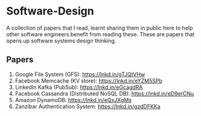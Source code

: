 # Software-Design
A collection of papers that I read, learnt sharing them in public here to help other software engineers benefit from reading these. These are papers that opens up software systems design thinking.

## Papers

1. Google File System (GFS): https://lnkd.in/gTJQtVHw
2. Facebook Memcache (KV store): https://lnkd.in/eYZM5SPb
3. LinkedIn Kafka (PubSub): https://lnkd.in/eGcagdRA
4. Facebook Cassandra (Distributed NoSQL DB): https://lnkd.in/eD9erCNu
5. Amazon DynamoDB: https://lnkd.in/eQxJXgMs
6. Zanzibar Authentication System:
https://lnkd.in/gzdDFKKa
